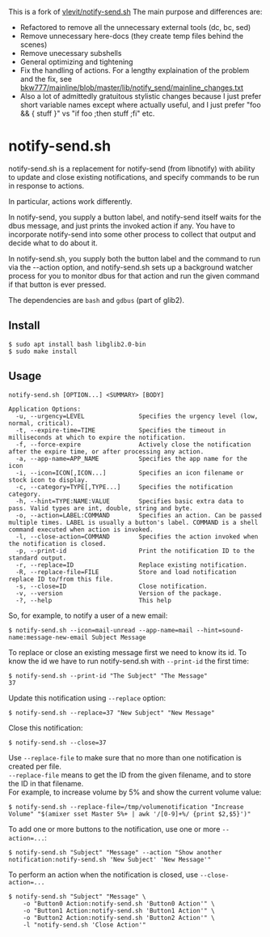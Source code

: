 This is a fork of [vlevit/notify-send.sh](https://github.com/vlevit/notify-send.sh)
The main purpose and differences are:
* Refactored to remove all the unnecessary external tools (dc, bc, sed)
* Remove unnecessary here-docs (they create temp files behind the scenes)
* Remove unecessary subshells
* General optimizing and tightening
* Fix the handling of actions. For a lengthy explaination of the problem and the fix, see [bkw777/mainline/blob/master/lib/notify_send/mainline_changes.txt](https://raw.githubusercontent.com/bkw777/mainline/master/lib/notify_send/mainline_changes.txt)
* Also a lot of admittedly gratuitous stylistic changes because I just prefer short variable names except where actually useful, and I just prefer "foo && { stuff }" vs "if foo ;then stuff ;fi"  etc.

# notify-send.sh

notify-send.sh is a replacement for notify-send (from libnotify) with ability to update and close existing notifications, and specify commands to be run in response to actions.

In particular, actions work differently.

In notify-send, you supply a button label, and notify-send itself waits for the dbus message, and just prints the invoked action if any. You have to incorporate notify-send into some other process to collect that output and decide what to do about it.

In notify-send.sh, you supply both the button label and the command to run via the --action option, and notify-send.sh sets up a background watcher process for you to monitor dbus for that action and run the given command if that button is ever pressed.

The dependencies are `bash` and `gdbus` (part of glib2).

## Install
```
$ sudo apt install bash libglib2.0-bin
$ sudo make install
```

## Usage
    notify-send.sh [OPTION...] <SUMMARY> [BODY]

    Application Options:
      -u, --urgency=LEVEL               Specifies the urgency level (low, normal, critical).
      -t, --expire-time=TIME            Specifies the timeout in milliseconds at which to expire the notification.
      -f, --force-expire                Actively close the notification after the expire time, or after processing any action.
      -a, --app-name=APP_NAME           Specifies the app name for the icon
      -i, --icon=ICON[,ICON...]         Specifies an icon filename or stock icon to display.
      -c, --category=TYPE[,TYPE...]     Specifies the notification category.
      -h, --hint=TYPE:NAME:VALUE        Specifies basic extra data to pass. Valid types are int, double, string and byte.
      -o, --action=LABEL:COMMAND        Specifies an action. Can be passed multiple times. LABEL is usually a button's label. COMMAND is a shell command executed when action is invoked.
      -l, --close-action=COMMAND        Specifies the action invoked when the notification is closed.
      -p, --print-id                    Print the notification ID to the standard output.
      -r, --replace=ID                  Replace existing notification.
      -R, --replace-file=FILE           Store and load notification replace ID to/from this file.
      -s, --close=ID                    Close notification.
      -v, --version                     Version of the package.
      -?, --help                        This help

So, for example, to notify a user of a new email:
```
$ notify-send.sh --icon=mail-unread --app-name=mail --hint=sound-name:message-new-email Subject Message
```

To replace or close an existing message first we need to know its id.
To know the id we have to run notify-send.sh with `--print-id` the first time:
```
$ notify-send.sh --print-id "The Subject" "The Message"
37
```

Update this notification using `--replace` option:
```
$ notify-send.sh --replace=37 "New Subject" "New Message"
```

Close this notification:
```
$ notify-send.sh --close=37
```

Use `--replace-file` to make sure that no more than one notification is created per file.  
`--replace-file` means to get the ID from the given filename, and to store the ID in that filename.  
For example, to increase volume by 5% and show the current volume value:
```
$ notify-send.sh --replace-file=/tmp/volumenotification "Increase Volume" "$(amixer sset Master 5%+ | awk '/[0-9]+%/ {print $2,$5}')"
```

To add one or more buttons to the notification, use one or more `--action=...`:
```
$ notify-send.sh "Subject" "Message" --action "Show another notification:notify-send.sh 'New Subject' 'New Message'"
```

To perform an action when the notification is closed, use `--close-action=...`

    $ notify-send.sh "Subject" "Message" \
        -o "Button0 Action:notify-send.sh 'Button0 Action'" \
        -o "Button1 Action:notify-send.sh 'Button1 Action'" \
        -o "Button2 Action:notify-send.sh 'Button2 Action'" \
        -l "notify-send.sh 'Close Action'"
